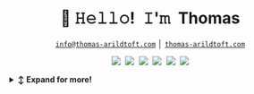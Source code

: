 <!-- Title -->
<h1 align="center" title="...and I'm happy to see you here :)">👋 𝙷𝚎𝚕𝚕𝚘! 𝙸'𝚖 Thomas</h1>

<!-- Contact and keys -->
<p align="center">
<a href="mailto:info@thomas-arildtoft.com" title="Email Address"><code>info@thomas-arildtoft.com</code></a> │ <a href="thomas-arildtoft.com" title="Personal Website"><code>thomas-arildtoft.com</code></a>
</p>

<!-- Socials -->
<p align="center">
   <kbd>
  <a href="https://twitter.com/@tarildtoft" title="Twitter - @tarildtoft"><img src="https://img.shields.io/badge/-@tarildtoft-00acee?style=flat&logo=Twitter&logoColor=white" /></a>
  <a href="https://dev.to/strongside87" title="Dev.to - @strongside87"><img src="https://img.shields.io/badge/-strongside87-a75fff?style=flat&logo=Dev.to&logoColor=white" /></a>
  <a href="https://www.instagram.com/thomas.a_dev/" title="Instagram - @thomas.a_dev"><img src="https://img.shields.io/badge/thomas.a_dev-E4405F?style=flat&logo=instagram&logoColor=white" /></a>
 <a href="https://github.com/Strongside-87" title="GitHub - @Strongside-87"><img src="https://img.shields.io/badge/-Strongside_87-3a3a3a?style=flat&logo=GitHub&logoColor=white" /></a>
  <a href="https://www.linkedin.com/in/thomas-arildtoft-341381223" title="LinkedIn - Thomas Arildtoft"><img src="https://img.shields.io/badge/-Thomas_Arildtoft-0072b1?style=flat&logo=Linkedin&logoColor=white" /></a> 
  <a href="https://www.youtube.com/channel/ucb--2h87xbqz0att5unsc_g" title="Youtube - Thomas Arildtoft"><img src="https://img.shields.io/badge/-Thomas_Arildtoft-FF0000?style=flat&logo=Youtube&logoColor=white" /></a>


  </kbd>
</p>

<!-- Outer collapsible -->  
<details>
   <summary><b>↕️ Expand for more!</b></summary>
 
   
<!-- About Section -->
<details>
  <summary><b>👤 About</b></summary>
    <p>
      <img align="right" width="250" src="" alt="Thomas Arildtoft" />
      
<blockquote>
 

I'm a Fullstack Developer 💻, Photographer 📸, and DevOps Engineer based in Roskilde, Denmark!

I love full stack development and devOps engineering because they allow me to work on every aspect of a project, from the front-end interface to the back-end infrastructure. I enjoy the process of designing and building a complete system, and the satisfaction of seeing it all come together and work seamlessly. Working in devOps also allows me to continuously improve and optimize the system, which is an exciting challenge. Overall, full stack development and devOps engineering provide a great balance of creativity and problem-solving, and I find them to be highly rewarding fields to work in.
 
I have a small homelab, which I'm using to learn more about system administration, and host my own services.
 
When i'm not at the keyboard, i like going to the gym for physical exercise aswell as Brazilian Jui Jitsu ( BJJ ).

</blockquote>
    
----
  
  </p>
</details>

<!-- Tech Stack -->  
<details>
  <summary><b>🛠️ Tech Stack</b></summary>
    <p>

| **Category** | **Technologies** |
| - | - |
**Frontend** |[![Svelte](https://img.shields.io/static/v1?label=&message=Svelte&color=FF3E00&logo=svelte&logoColor=FFFFFF)](https://svelte.dev/) [![React](https://img.shields.io/static/v1?label=&message=React&color=61DAFB&logo=react&logoColor=FFFFFF)](https://reactjs.org/) [![Html](https://img.shields.io/badge/HTML-E34F26?style=flat&logo=html5&logoColor=white)](https://html.com) [![CSS](https://img.shields.io/badge/CSS-F7DF1E?style=flat&logo=CSS3&logoColor=white)](https://css.com)
**Core** | [![JavaScript](https://img.shields.io/static/v1?label=&message=JavaScript&color=F7DF1E&logo=javascript&logoColor=FFFFFF)](https://www.javascript.com/) [![Python](https://img.shields.io/static/v1?label=&message=Python&color=3C78A9&logo=python&logoColor=FFFFFF)](https://www.python.org/) [![Java](https://img.shields.io/badge/Java-ED8B00?style=flat&logo=java&logoColor=white)](https://www.java.com/)<br> [![Node.js](https://img.shields.io/static/v1?label=&message=Node.js&color=339933&logo=nodedotjs&logoColor=FFFFFF)](https://nodejs.org/) [![.NET](https://img.shields.io/badge/.NET-5C2D91?style=flat&logo=.net&logoColor=white)](https://dotnet.microsoft.com/en-us/download/dotnet-framework) [![.C#](https://img.shields.io/badge/C%23-239120?style=flat&logo=c-sharp&logoColor=white)](https://learn.microsoft.com/en-us/dotnet/csharp/) [![Mysql](https://img.shields.io/badge/MySQL-00000F?style=flat&logo=mysql&logoColor=white)](https://www.mysql.com)
**Cloud** | [![Azure](https://img.shields.io/static/v1?label=&message=Azure&color=0078D4&logo=microsoftazure&logoColor=FFFFFF)](https://azure.microsoft.com/) [![Google Cloud](https://img.shields.io/badge/Google_Cloud-4285F4?style=flat&logo=google-cloud&logoColor=white)](https://cloud.google.com/) [![Github Actions](https://img.shields.io/badge/GitHub_Actions-343434?style=flat&logo=github-actions&logoColor=white)](https://github.com/features/actions)
**DevOps** | [![Docker](https://img.shields.io/static/v1?label=&message=Docker&color=2496ED&logo=docker&logoColor=FFFFFF)](https://docker.com/) [![Kubernetes](https://img.shields.io/badge/Kubernetes-5C2D91.svg?style=flat&logo=kubernetes&logoColor=white)](https://kubernetes.io)
**Testing** |[![Cypress](https://img.shields.io/static/v1?label=&message=Cypress&color=17202C&logo=cypress&logoColor=FFFFFF)](https://www.cypress.io/) [![Jest](https://img.shields.io/static/v1?label=&message=Jest&color=C21325&logo=jest&logoColor=FFFFFF)](https://jestjs.io/) [![Cucumber](https://img.shields.io/badge/Cucumber-21d96c.svg?style=flat&logo=cucumber&logoColor=white)](https://cucumber.io)
**Misc** | [![Linux](https://img.shields.io/static/v1?label=&message=Linux&color=FCC624&logo=linux&logoColor=FFFFFF)](https://www.linux.org/) [![MacOS](https://img.shields.io/badge/mac%20os-2357A143?style=flat&logo=apple&logoColor=white)](https://www.apple.com/dk/macos/ventura/) [![Markdown](https://img.shields.io/static/v1?label=&message=Markdown&color=000000&logo=markdown&logoColor=FFFFFF)](https://en.wikipedia.org/wiki/Markdown)
**Editors** | [![Webstorm](https://img.shields.io/badge/WebStorm-000000?style=flat&logo=WebStorm&logoColor=white)](https://www.jetbrains.com/idea/) [![IntelliJ](https://img.shields.io/badge/IntelliJ_IDEA-B22222.svg?style=flat&logo=intellij-idea&logoColor=white)](https://www.jetbrains.com/idea/)
      
     
----      

  </p>
</details>
  

<!-- Metrics -->
<details>
  <summary><b>📊 Metrics</b></summary>
    <p>

| [![General Stats]
| - | - |

**[➡️ More Metrics]()**

</p>
</details>


